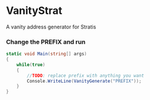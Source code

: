 # VanityStrat
A vanity address generator for Stratis

### Change the PREFIX and run
```csharp
static void Main(string[] args)
{
    while(true)
    {
        //TODO: replace prefix with anything you want
        Console.WriteLine(VanityGenerate("PREFIX"));
    }
}
```
